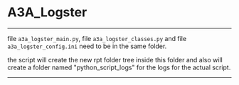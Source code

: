 # A3A_Logster
 
--- 
 
file ```a3a_logster_main.py```, file ```a3a_logster_classes.py``` and file  ```a3a_logster_config.ini``` need to be in the same folder.

the script will create the new rpt folder tree inside this folder and also will create a folder named "python_script_logs" for the logs for the actual script.

---
